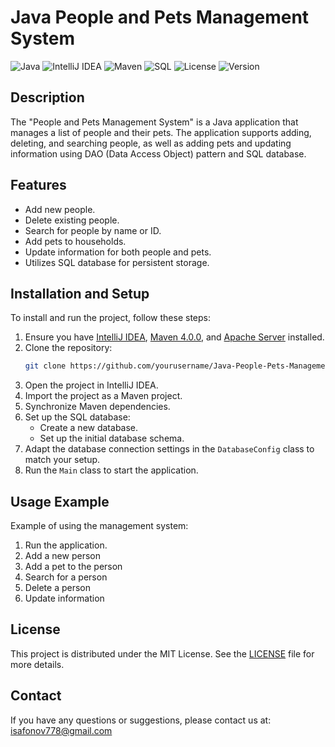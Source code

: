 # Java People and Pets Management System

![Java](https://img.shields.io/badge/java-22.0.1-orange)
![IntelliJ IDEA](https://img.shields.io/badge/IntelliJ%20IDEA-2024.1-blue)
![Maven](https://img.shields.io/badge/Maven-3.9.2-green)
![SQL](https://img.shields.io/badge/SQL-Database-red)
![License](https://img.shields.io/badge/license-MIT-green)
![Version](https://img.shields.io/badge/version-1.0-blue)

## Description
The "People and Pets Management System" is a Java application that manages a list of people and their pets. The application supports adding, deleting, and searching people, as well as adding pets and updating information using DAO (Data Access Object) pattern and SQL database.

## Features
- Add new people.
- Delete existing people.
- Search for people by name or ID.
- Add pets to households.
- Update information for both people and pets.
- Utilizes SQL database for persistent storage.

## Installation and Setup
To install and run the project, follow these steps:

1. Ensure you have [IntelliJ IDEA](https://www.jetbrains.com/idea/), [Maven 4.0.0](https://maven.apache.org/), and [Apache Server](https://www.apache.org/) installed.
2. Clone the repository:
    ```bash
    git clone https://github.com/yourusername/Java-People-Pets-Management
    ```
3. Open the project in IntelliJ IDEA.
4. Import the project as a Maven project.
5. Synchronize Maven dependencies.
6. Set up the SQL database:
    - Create a new database.
    - Set up the initial database schema.
7. Adapt the database connection settings in the `DatabaseConfig` class to match your setup.
8. Run the `Main` class to start the application.

## Usage Example
Example of using the management system:

1. Run the application.
2. Add a new person
3. Add a pet to the person
4. Search for a person
5. Delete a person
6. Update information

## License
This project is distributed under the MIT License. See the [LICENSE](LICENSE) file for more details.

## Contact
If you have any questions or suggestions, please contact us at: isafonov778@gmail.com
